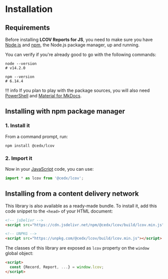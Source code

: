 # Installation

## Requirements
Before installing **LCOV Reports for JS**, you need to make sure you have [Node.js](https://nodejs.org)
and [npm](https://www.npmjs.com), the Node.js package manager, up and running.
    
You can verify if you're already good to go with the following commands:

```shell
node --version
# v14.2.0

npm --version
# 6.14.4
```

!!! info
    If you plan to play with the package sources, you will also need
    [PowerShell](https://docs.microsoft.com/en-us/powershell) and [Material for MkDocs](https://squidfunk.github.io/mkdocs-material).

## Installing with npm package manager

### 1. Install it
From a command prompt, run:

```shell
npm install @cedx/lcov
```

### 2. Import it
Now in your [JavaScript](https://developer.mozilla.org/en-US/docs/Web/JavaScript) code, you can use:

```js
import * as lcov from '@cedx/lcov';
```

## Installing from a content delivery network
This library is also available as a ready-made bundle.
To install it, add this code snippet to the `<head>` of your HTML document:

```html
<!-- jsDelivr -->
<script src="https://cdn.jsdelivr.net/npm/@cedx/lcov/build/lcov.min.js"></script>

<!-- UNPKG -->
<script src="https://unpkg.com/@cedx/lcov/build/lcov.min.js"></script>
```

The classes of this library are exposed as `lcov` property on the `window` global object:

```html
<script>
  const {Record, Report, ...} = window.lcov;
</script>
```

